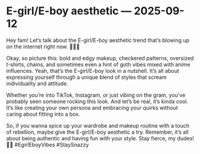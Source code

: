 # E-girl/E-boy aesthetic — 2025-09-12

Hey fam! Let’s talk about the E-girl/E-boy aesthetic trend that’s blowing up on the internet right now. 🖤💜💀

Okay, so picture this: bold and edgy makeup, checkered patterns, oversized t-shirts, chains, and sometimes even a hint of goth vibes mixed with anime influences. Yeah, that’s the E-girl/E-boy look in a nutshell. It’s all about expressing yourself through a unique blend of styles that scream individuality and attitude.

Whether you’re into TikTok, Instagram, or just vibing on the gram, you’ve probably seen someone rocking this look. And let’s be real, it’s kinda cool. It’s like creating your own persona and embracing your quirks without caring about fitting into a box.

So, if you wanna spice up your wardrobe and makeup routine with a touch of rebellion, maybe give the E-girl/E-boy aesthetic a try. Remember, it’s all about being authentic and having fun with your style. Stay fierce, my dudes! 🖤✨ #EgirlEboyVibes #StaySnazzy